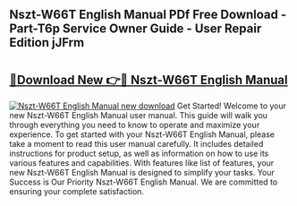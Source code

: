 ## Nszt-W66T English Manual PDf Free Download - Part-T6p Service Owner Guide - User Repair Edition jJFrm

# <h2><a href="http://cf2476.oget.top/?id=Nszt-W66T+English+Manual">🔗Download New 👉🔴 Nszt-W66T English Manual</a></h2>

[![Nszt-W66T English Manual new download](https://i.imgur.com/5g1atiW.png)](http://cf2476.oget.top/?id=Nszt-W66T+English+Manual)
Get Started! Welcome to your new Nszt-W66T English Manual user manual. This guide will walk you through everything you need to know to operate and maximize your experience. To get started with your Nszt-W66T English Manual, please take a moment to read this user manual carefully. It includes detailed instructions for product setup, as well as information on how to use its various features and capabilities. With features like list of features, your new Nszt-W66T English Manual is designed to simplify your tasks. Your Success is Our Priority Nszt-W66T English Manual. We are committed to ensuring your complete satisfaction.
